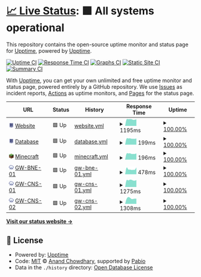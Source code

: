 # [📈 Live Status](https://status.stemmechanics.com.au): <!--live status--> **🟩 All systems operational**

This repository contains the open-source uptime monitor and status page for [Upptime](https://upptime.js.org), powered by [Upptime](https://github.com/upptime/upptime).

[![Uptime CI](https://github.com/stemmechanics/upptime/workflows/Uptime%20CI/badge.svg)](https://github.com/stemmechanics/upptime/actions?query=workflow%3A%22Uptime+CI%22)
[![Response Time CI](https://github.com/stemmechanics/upptime/workflows/Response%20Time%20CI/badge.svg)](https://github.com/stemmechanics/upptime/actions?query=workflow%3A%22Response+Time+CI%22)
[![Graphs CI](https://github.com/stemmechanics/upptime/workflows/Graphs%20CI/badge.svg)](https://github.com/stemmechanics/upptime/actions?query=workflow%3A%22Graphs+CI%22)
[![Static Site CI](https://github.com/stemmechanics/upptime/workflows/Static%20Site%20CI/badge.svg)](https://github.com/stemmechanics/upptime/actions?query=workflow%3A%22Static+Site+CI%22)
[![Summary CI](https://github.com/stemmechanics/upptime/workflows/Summary%20CI/badge.svg)](https://github.com/stemmechanics/upptime/actions?query=workflow%3A%22Summary+CI%22)

With [Upptime](https://upptime.js.org), you can get your own unlimited and free uptime monitor and status page, powered entirely by a GitHub repository. We use [Issues](https://github.com/upptime/upptime/issues) as incident reports, [Actions](https://github.com/stemmechanics/upptime/actions) as uptime monitors, and [Pages](https://status.stemmechanics.com.au) for the status page.

<!--start: status pages-->
<!-- This summary is generated by Upptime (https://github.com/upptime/upptime) -->
<!-- Do not edit this manually, your changes will be overwritten -->
<!-- prettier-ignore -->
| URL | Status | History | Response Time | Uptime |
| --- | ------ | ------- | ------------- | ------ |
| <img alt="" src="https://raw.githubusercontent.com/STEMMechanics/upptime/master/static/server.png" height="13"> [Website](https://www.stemmechanics.com.au) | 🟩 Up | [website.yml](https://github.com/STEMMechanics/upptime/commits/HEAD/history/website.yml) | <details><summary><img alt="Response time graph" src="./graphs/website/response-time-week.png" height="20"> 1195ms</summary><br><a href="https://status.stemmechanics.com.au/history/website"><img alt="Response time 1138" src="https://img.shields.io/endpoint?url=https%3A%2F%2Fraw.githubusercontent.com%2FSTEMMechanics%2Fupptime%2FHEAD%2Fapi%2Fwebsite%2Fresponse-time.json"></a><br><a href="https://status.stemmechanics.com.au/history/website"><img alt="24-hour response time 1191" src="https://img.shields.io/endpoint?url=https%3A%2F%2Fraw.githubusercontent.com%2FSTEMMechanics%2Fupptime%2FHEAD%2Fapi%2Fwebsite%2Fresponse-time-day.json"></a><br><a href="https://status.stemmechanics.com.au/history/website"><img alt="7-day response time 1195" src="https://img.shields.io/endpoint?url=https%3A%2F%2Fraw.githubusercontent.com%2FSTEMMechanics%2Fupptime%2FHEAD%2Fapi%2Fwebsite%2Fresponse-time-week.json"></a><br><a href="https://status.stemmechanics.com.au/history/website"><img alt="30-day response time 1138" src="https://img.shields.io/endpoint?url=https%3A%2F%2Fraw.githubusercontent.com%2FSTEMMechanics%2Fupptime%2FHEAD%2Fapi%2Fwebsite%2Fresponse-time-month.json"></a><br><a href="https://status.stemmechanics.com.au/history/website"><img alt="1-year response time 1138" src="https://img.shields.io/endpoint?url=https%3A%2F%2Fraw.githubusercontent.com%2FSTEMMechanics%2Fupptime%2FHEAD%2Fapi%2Fwebsite%2Fresponse-time-year.json"></a></details> | <details><summary><a href="https://status.stemmechanics.com.au/history/website">100.00%</a></summary><a href="https://status.stemmechanics.com.au/history/website"><img alt="All-time uptime 100.00%" src="https://img.shields.io/endpoint?url=https%3A%2F%2Fraw.githubusercontent.com%2FSTEMMechanics%2Fupptime%2FHEAD%2Fapi%2Fwebsite%2Fuptime.json"></a><br><a href="https://status.stemmechanics.com.au/history/website"><img alt="24-hour uptime 100.00%" src="https://img.shields.io/endpoint?url=https%3A%2F%2Fraw.githubusercontent.com%2FSTEMMechanics%2Fupptime%2FHEAD%2Fapi%2Fwebsite%2Fuptime-day.json"></a><br><a href="https://status.stemmechanics.com.au/history/website"><img alt="7-day uptime 100.00%" src="https://img.shields.io/endpoint?url=https%3A%2F%2Fraw.githubusercontent.com%2FSTEMMechanics%2Fupptime%2FHEAD%2Fapi%2Fwebsite%2Fuptime-week.json"></a><br><a href="https://status.stemmechanics.com.au/history/website"><img alt="30-day uptime 100.00%" src="https://img.shields.io/endpoint?url=https%3A%2F%2Fraw.githubusercontent.com%2FSTEMMechanics%2Fupptime%2FHEAD%2Fapi%2Fwebsite%2Fuptime-month.json"></a><br><a href="https://status.stemmechanics.com.au/history/website"><img alt="1-year uptime 100.00%" src="https://img.shields.io/endpoint?url=https%3A%2F%2Fraw.githubusercontent.com%2FSTEMMechanics%2Fupptime%2FHEAD%2Fapi%2Fwebsite%2Fuptime-year.json"></a></details>
| <img alt="" src="https://raw.githubusercontent.com/STEMMechanics/upptime/master/static/server.png" height="13"> [Database](db.stemmechanics.com.au) | 🟩 Up | [database.yml](https://github.com/STEMMechanics/upptime/commits/HEAD/history/database.yml) | <details><summary><img alt="Response time graph" src="./graphs/database/response-time-week.png" height="20"> 199ms</summary><br><a href="https://status.stemmechanics.com.au/history/database"><img alt="Response time 202" src="https://img.shields.io/endpoint?url=https%3A%2F%2Fraw.githubusercontent.com%2FSTEMMechanics%2Fupptime%2FHEAD%2Fapi%2Fdatabase%2Fresponse-time.json"></a><br><a href="https://status.stemmechanics.com.au/history/database"><img alt="24-hour response time 203" src="https://img.shields.io/endpoint?url=https%3A%2F%2Fraw.githubusercontent.com%2FSTEMMechanics%2Fupptime%2FHEAD%2Fapi%2Fdatabase%2Fresponse-time-day.json"></a><br><a href="https://status.stemmechanics.com.au/history/database"><img alt="7-day response time 199" src="https://img.shields.io/endpoint?url=https%3A%2F%2Fraw.githubusercontent.com%2FSTEMMechanics%2Fupptime%2FHEAD%2Fapi%2Fdatabase%2Fresponse-time-week.json"></a><br><a href="https://status.stemmechanics.com.au/history/database"><img alt="30-day response time 202" src="https://img.shields.io/endpoint?url=https%3A%2F%2Fraw.githubusercontent.com%2FSTEMMechanics%2Fupptime%2FHEAD%2Fapi%2Fdatabase%2Fresponse-time-month.json"></a><br><a href="https://status.stemmechanics.com.au/history/database"><img alt="1-year response time 202" src="https://img.shields.io/endpoint?url=https%3A%2F%2Fraw.githubusercontent.com%2FSTEMMechanics%2Fupptime%2FHEAD%2Fapi%2Fdatabase%2Fresponse-time-year.json"></a></details> | <details><summary><a href="https://status.stemmechanics.com.au/history/database">100.00%</a></summary><a href="https://status.stemmechanics.com.au/history/database"><img alt="All-time uptime 100.00%" src="https://img.shields.io/endpoint?url=https%3A%2F%2Fraw.githubusercontent.com%2FSTEMMechanics%2Fupptime%2FHEAD%2Fapi%2Fdatabase%2Fuptime.json"></a><br><a href="https://status.stemmechanics.com.au/history/database"><img alt="24-hour uptime 100.00%" src="https://img.shields.io/endpoint?url=https%3A%2F%2Fraw.githubusercontent.com%2FSTEMMechanics%2Fupptime%2FHEAD%2Fapi%2Fdatabase%2Fuptime-day.json"></a><br><a href="https://status.stemmechanics.com.au/history/database"><img alt="7-day uptime 100.00%" src="https://img.shields.io/endpoint?url=https%3A%2F%2Fraw.githubusercontent.com%2FSTEMMechanics%2Fupptime%2FHEAD%2Fapi%2Fdatabase%2Fuptime-week.json"></a><br><a href="https://status.stemmechanics.com.au/history/database"><img alt="30-day uptime 100.00%" src="https://img.shields.io/endpoint?url=https%3A%2F%2Fraw.githubusercontent.com%2FSTEMMechanics%2Fupptime%2FHEAD%2Fapi%2Fdatabase%2Fuptime-month.json"></a><br><a href="https://status.stemmechanics.com.au/history/database"><img alt="1-year uptime 100.00%" src="https://img.shields.io/endpoint?url=https%3A%2F%2Fraw.githubusercontent.com%2FSTEMMechanics%2Fupptime%2FHEAD%2Fapi%2Fdatabase%2Fuptime-year.json"></a></details>
| <img alt="" src="https://raw.githubusercontent.com/STEMMechanics/upptime/master/static/minecraft.png" height="13"> [Minecraft](minecraft.stemmechanics.com.au) | 🟩 Up | [minecraft.yml](https://github.com/STEMMechanics/upptime/commits/HEAD/history/minecraft.yml) | <details><summary><img alt="Response time graph" src="./graphs/minecraft/response-time-week.png" height="20"> 196ms</summary><br><a href="https://status.stemmechanics.com.au/history/minecraft"><img alt="Response time 187" src="https://img.shields.io/endpoint?url=https%3A%2F%2Fraw.githubusercontent.com%2FSTEMMechanics%2Fupptime%2FHEAD%2Fapi%2Fminecraft%2Fresponse-time.json"></a><br><a href="https://status.stemmechanics.com.au/history/minecraft"><img alt="24-hour response time 197" src="https://img.shields.io/endpoint?url=https%3A%2F%2Fraw.githubusercontent.com%2FSTEMMechanics%2Fupptime%2FHEAD%2Fapi%2Fminecraft%2Fresponse-time-day.json"></a><br><a href="https://status.stemmechanics.com.au/history/minecraft"><img alt="7-day response time 196" src="https://img.shields.io/endpoint?url=https%3A%2F%2Fraw.githubusercontent.com%2FSTEMMechanics%2Fupptime%2FHEAD%2Fapi%2Fminecraft%2Fresponse-time-week.json"></a><br><a href="https://status.stemmechanics.com.au/history/minecraft"><img alt="30-day response time 187" src="https://img.shields.io/endpoint?url=https%3A%2F%2Fraw.githubusercontent.com%2FSTEMMechanics%2Fupptime%2FHEAD%2Fapi%2Fminecraft%2Fresponse-time-month.json"></a><br><a href="https://status.stemmechanics.com.au/history/minecraft"><img alt="1-year response time 187" src="https://img.shields.io/endpoint?url=https%3A%2F%2Fraw.githubusercontent.com%2FSTEMMechanics%2Fupptime%2FHEAD%2Fapi%2Fminecraft%2Fresponse-time-year.json"></a></details> | <details><summary><a href="https://status.stemmechanics.com.au/history/minecraft">100.00%</a></summary><a href="https://status.stemmechanics.com.au/history/minecraft"><img alt="All-time uptime 100.00%" src="https://img.shields.io/endpoint?url=https%3A%2F%2Fraw.githubusercontent.com%2FSTEMMechanics%2Fupptime%2FHEAD%2Fapi%2Fminecraft%2Fuptime.json"></a><br><a href="https://status.stemmechanics.com.au/history/minecraft"><img alt="24-hour uptime 100.00%" src="https://img.shields.io/endpoint?url=https%3A%2F%2Fraw.githubusercontent.com%2FSTEMMechanics%2Fupptime%2FHEAD%2Fapi%2Fminecraft%2Fuptime-day.json"></a><br><a href="https://status.stemmechanics.com.au/history/minecraft"><img alt="7-day uptime 100.00%" src="https://img.shields.io/endpoint?url=https%3A%2F%2Fraw.githubusercontent.com%2FSTEMMechanics%2Fupptime%2FHEAD%2Fapi%2Fminecraft%2Fuptime-week.json"></a><br><a href="https://status.stemmechanics.com.au/history/minecraft"><img alt="30-day uptime 100.00%" src="https://img.shields.io/endpoint?url=https%3A%2F%2Fraw.githubusercontent.com%2FSTEMMechanics%2Fupptime%2FHEAD%2Fapi%2Fminecraft%2Fuptime-month.json"></a><br><a href="https://status.stemmechanics.com.au/history/minecraft"><img alt="1-year uptime 100.00%" src="https://img.shields.io/endpoint?url=https%3A%2F%2Fraw.githubusercontent.com%2FSTEMMechanics%2Fupptime%2FHEAD%2Fapi%2Fminecraft%2Fuptime-year.json"></a></details>
| <img alt="" src="https://raw.githubusercontent.com/STEMMechanics/upptime/master/static/cloud.png" height="13"> [GW-BNE-01](http://gw-bne-01.stemmechanics.com.au) | 🟩 Up | [gw-bne-01.yml](https://github.com/STEMMechanics/upptime/commits/HEAD/history/gw-bne-01.yml) | <details><summary><img alt="Response time graph" src="./graphs/gw-bne-01/response-time-week.png" height="20"> 478ms</summary><br><a href="https://status.stemmechanics.com.au/history/gw-bne-01"><img alt="Response time 486" src="https://img.shields.io/endpoint?url=https%3A%2F%2Fraw.githubusercontent.com%2FSTEMMechanics%2Fupptime%2FHEAD%2Fapi%2Fgw-bne-01%2Fresponse-time.json"></a><br><a href="https://status.stemmechanics.com.au/history/gw-bne-01"><img alt="24-hour response time 653" src="https://img.shields.io/endpoint?url=https%3A%2F%2Fraw.githubusercontent.com%2FSTEMMechanics%2Fupptime%2FHEAD%2Fapi%2Fgw-bne-01%2Fresponse-time-day.json"></a><br><a href="https://status.stemmechanics.com.au/history/gw-bne-01"><img alt="7-day response time 478" src="https://img.shields.io/endpoint?url=https%3A%2F%2Fraw.githubusercontent.com%2FSTEMMechanics%2Fupptime%2FHEAD%2Fapi%2Fgw-bne-01%2Fresponse-time-week.json"></a><br><a href="https://status.stemmechanics.com.au/history/gw-bne-01"><img alt="30-day response time 486" src="https://img.shields.io/endpoint?url=https%3A%2F%2Fraw.githubusercontent.com%2FSTEMMechanics%2Fupptime%2FHEAD%2Fapi%2Fgw-bne-01%2Fresponse-time-month.json"></a><br><a href="https://status.stemmechanics.com.au/history/gw-bne-01"><img alt="1-year response time 486" src="https://img.shields.io/endpoint?url=https%3A%2F%2Fraw.githubusercontent.com%2FSTEMMechanics%2Fupptime%2FHEAD%2Fapi%2Fgw-bne-01%2Fresponse-time-year.json"></a></details> | <details><summary><a href="https://status.stemmechanics.com.au/history/gw-bne-01">100.00%</a></summary><a href="https://status.stemmechanics.com.au/history/gw-bne-01"><img alt="All-time uptime 99.83%" src="https://img.shields.io/endpoint?url=https%3A%2F%2Fraw.githubusercontent.com%2FSTEMMechanics%2Fupptime%2FHEAD%2Fapi%2Fgw-bne-01%2Fuptime.json"></a><br><a href="https://status.stemmechanics.com.au/history/gw-bne-01"><img alt="24-hour uptime 100.00%" src="https://img.shields.io/endpoint?url=https%3A%2F%2Fraw.githubusercontent.com%2FSTEMMechanics%2Fupptime%2FHEAD%2Fapi%2Fgw-bne-01%2Fuptime-day.json"></a><br><a href="https://status.stemmechanics.com.au/history/gw-bne-01"><img alt="7-day uptime 100.00%" src="https://img.shields.io/endpoint?url=https%3A%2F%2Fraw.githubusercontent.com%2FSTEMMechanics%2Fupptime%2FHEAD%2Fapi%2Fgw-bne-01%2Fuptime-week.json"></a><br><a href="https://status.stemmechanics.com.au/history/gw-bne-01"><img alt="30-day uptime 99.83%" src="https://img.shields.io/endpoint?url=https%3A%2F%2Fraw.githubusercontent.com%2FSTEMMechanics%2Fupptime%2FHEAD%2Fapi%2Fgw-bne-01%2Fuptime-month.json"></a><br><a href="https://status.stemmechanics.com.au/history/gw-bne-01"><img alt="1-year uptime 99.83%" src="https://img.shields.io/endpoint?url=https%3A%2F%2Fraw.githubusercontent.com%2FSTEMMechanics%2Fupptime%2FHEAD%2Fapi%2Fgw-bne-01%2Fuptime-year.json"></a></details>
| <img alt="" src="https://raw.githubusercontent.com/STEMMechanics/upptime/master/static/cloud.png" height="13"> [GW-CNS-01](http://gw-cns-01.stemmechanics.com.au) | 🟩 Up | [gw-cns-01.yml](https://github.com/STEMMechanics/upptime/commits/HEAD/history/gw-cns-01.yml) | <details><summary><img alt="Response time graph" src="./graphs/gw-cns-01/response-time-week.png" height="20"> 1275ms</summary><br><a href="https://status.stemmechanics.com.au/history/gw-cns-01"><img alt="Response time 1176" src="https://img.shields.io/endpoint?url=https%3A%2F%2Fraw.githubusercontent.com%2FSTEMMechanics%2Fupptime%2FHEAD%2Fapi%2Fgw-cns-01%2Fresponse-time.json"></a><br><a href="https://status.stemmechanics.com.au/history/gw-cns-01"><img alt="24-hour response time 1407" src="https://img.shields.io/endpoint?url=https%3A%2F%2Fraw.githubusercontent.com%2FSTEMMechanics%2Fupptime%2FHEAD%2Fapi%2Fgw-cns-01%2Fresponse-time-day.json"></a><br><a href="https://status.stemmechanics.com.au/history/gw-cns-01"><img alt="7-day response time 1275" src="https://img.shields.io/endpoint?url=https%3A%2F%2Fraw.githubusercontent.com%2FSTEMMechanics%2Fupptime%2FHEAD%2Fapi%2Fgw-cns-01%2Fresponse-time-week.json"></a><br><a href="https://status.stemmechanics.com.au/history/gw-cns-01"><img alt="30-day response time 1176" src="https://img.shields.io/endpoint?url=https%3A%2F%2Fraw.githubusercontent.com%2FSTEMMechanics%2Fupptime%2FHEAD%2Fapi%2Fgw-cns-01%2Fresponse-time-month.json"></a><br><a href="https://status.stemmechanics.com.au/history/gw-cns-01"><img alt="1-year response time 1176" src="https://img.shields.io/endpoint?url=https%3A%2F%2Fraw.githubusercontent.com%2FSTEMMechanics%2Fupptime%2FHEAD%2Fapi%2Fgw-cns-01%2Fresponse-time-year.json"></a></details> | <details><summary><a href="https://status.stemmechanics.com.au/history/gw-cns-01">100.00%</a></summary><a href="https://status.stemmechanics.com.au/history/gw-cns-01"><img alt="All-time uptime 99.86%" src="https://img.shields.io/endpoint?url=https%3A%2F%2Fraw.githubusercontent.com%2FSTEMMechanics%2Fupptime%2FHEAD%2Fapi%2Fgw-cns-01%2Fuptime.json"></a><br><a href="https://status.stemmechanics.com.au/history/gw-cns-01"><img alt="24-hour uptime 100.00%" src="https://img.shields.io/endpoint?url=https%3A%2F%2Fraw.githubusercontent.com%2FSTEMMechanics%2Fupptime%2FHEAD%2Fapi%2Fgw-cns-01%2Fuptime-day.json"></a><br><a href="https://status.stemmechanics.com.au/history/gw-cns-01"><img alt="7-day uptime 100.00%" src="https://img.shields.io/endpoint?url=https%3A%2F%2Fraw.githubusercontent.com%2FSTEMMechanics%2Fupptime%2FHEAD%2Fapi%2Fgw-cns-01%2Fuptime-week.json"></a><br><a href="https://status.stemmechanics.com.au/history/gw-cns-01"><img alt="30-day uptime 99.86%" src="https://img.shields.io/endpoint?url=https%3A%2F%2Fraw.githubusercontent.com%2FSTEMMechanics%2Fupptime%2FHEAD%2Fapi%2Fgw-cns-01%2Fuptime-month.json"></a><br><a href="https://status.stemmechanics.com.au/history/gw-cns-01"><img alt="1-year uptime 99.86%" src="https://img.shields.io/endpoint?url=https%3A%2F%2Fraw.githubusercontent.com%2FSTEMMechanics%2Fupptime%2FHEAD%2Fapi%2Fgw-cns-01%2Fuptime-year.json"></a></details>
| <img alt="" src="https://raw.githubusercontent.com/STEMMechanics/upptime/master/static/cloud.png" height="13"> [GW-CNS-02](http://gw-cns-02.stemmechanics.com.au) | 🟩 Up | [gw-cns-02.yml](https://github.com/STEMMechanics/upptime/commits/HEAD/history/gw-cns-02.yml) | <details><summary><img alt="Response time graph" src="./graphs/gw-cns-02/response-time-week.png" height="20"> 1308ms</summary><br><a href="https://status.stemmechanics.com.au/history/gw-cns-02"><img alt="Response time 1155" src="https://img.shields.io/endpoint?url=https%3A%2F%2Fraw.githubusercontent.com%2FSTEMMechanics%2Fupptime%2FHEAD%2Fapi%2Fgw-cns-02%2Fresponse-time.json"></a><br><a href="https://status.stemmechanics.com.au/history/gw-cns-02"><img alt="24-hour response time 1359" src="https://img.shields.io/endpoint?url=https%3A%2F%2Fraw.githubusercontent.com%2FSTEMMechanics%2Fupptime%2FHEAD%2Fapi%2Fgw-cns-02%2Fresponse-time-day.json"></a><br><a href="https://status.stemmechanics.com.au/history/gw-cns-02"><img alt="7-day response time 1308" src="https://img.shields.io/endpoint?url=https%3A%2F%2Fraw.githubusercontent.com%2FSTEMMechanics%2Fupptime%2FHEAD%2Fapi%2Fgw-cns-02%2Fresponse-time-week.json"></a><br><a href="https://status.stemmechanics.com.au/history/gw-cns-02"><img alt="30-day response time 1155" src="https://img.shields.io/endpoint?url=https%3A%2F%2Fraw.githubusercontent.com%2FSTEMMechanics%2Fupptime%2FHEAD%2Fapi%2Fgw-cns-02%2Fresponse-time-month.json"></a><br><a href="https://status.stemmechanics.com.au/history/gw-cns-02"><img alt="1-year response time 1155" src="https://img.shields.io/endpoint?url=https%3A%2F%2Fraw.githubusercontent.com%2FSTEMMechanics%2Fupptime%2FHEAD%2Fapi%2Fgw-cns-02%2Fresponse-time-year.json"></a></details> | <details><summary><a href="https://status.stemmechanics.com.au/history/gw-cns-02">100.00%</a></summary><a href="https://status.stemmechanics.com.au/history/gw-cns-02"><img alt="All-time uptime 99.86%" src="https://img.shields.io/endpoint?url=https%3A%2F%2Fraw.githubusercontent.com%2FSTEMMechanics%2Fupptime%2FHEAD%2Fapi%2Fgw-cns-02%2Fuptime.json"></a><br><a href="https://status.stemmechanics.com.au/history/gw-cns-02"><img alt="24-hour uptime 100.00%" src="https://img.shields.io/endpoint?url=https%3A%2F%2Fraw.githubusercontent.com%2FSTEMMechanics%2Fupptime%2FHEAD%2Fapi%2Fgw-cns-02%2Fuptime-day.json"></a><br><a href="https://status.stemmechanics.com.au/history/gw-cns-02"><img alt="7-day uptime 100.00%" src="https://img.shields.io/endpoint?url=https%3A%2F%2Fraw.githubusercontent.com%2FSTEMMechanics%2Fupptime%2FHEAD%2Fapi%2Fgw-cns-02%2Fuptime-week.json"></a><br><a href="https://status.stemmechanics.com.au/history/gw-cns-02"><img alt="30-day uptime 99.86%" src="https://img.shields.io/endpoint?url=https%3A%2F%2Fraw.githubusercontent.com%2FSTEMMechanics%2Fupptime%2FHEAD%2Fapi%2Fgw-cns-02%2Fuptime-month.json"></a><br><a href="https://status.stemmechanics.com.au/history/gw-cns-02"><img alt="1-year uptime 99.86%" src="https://img.shields.io/endpoint?url=https%3A%2F%2Fraw.githubusercontent.com%2FSTEMMechanics%2Fupptime%2FHEAD%2Fapi%2Fgw-cns-02%2Fuptime-year.json"></a></details>

<!--end: status pages-->

[**Visit our status website →**](https://status.stemmechanics.com.au)

## 📄 License

- Powered by: [Upptime](https://github.com/upptime/upptime)
- Code: [MIT](./LICENSE) © [Anand Chowdhary](https://anandchowdhary.com), supported by [Pabio](https://pabio.com)
- Data in the `./history` directory: [Open Database License](https://opendatacommons.org/licenses/odbl/1-0/)
